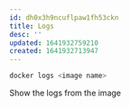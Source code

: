 ```yaml
---
id: dh0x3h9ncuflpaw1fh53ckn
title: Logs
desc: ''
updated: 1641932759210
created: 1641932713947
---
```


```bash
docker logs <image name>
```

Show the logs from the image

